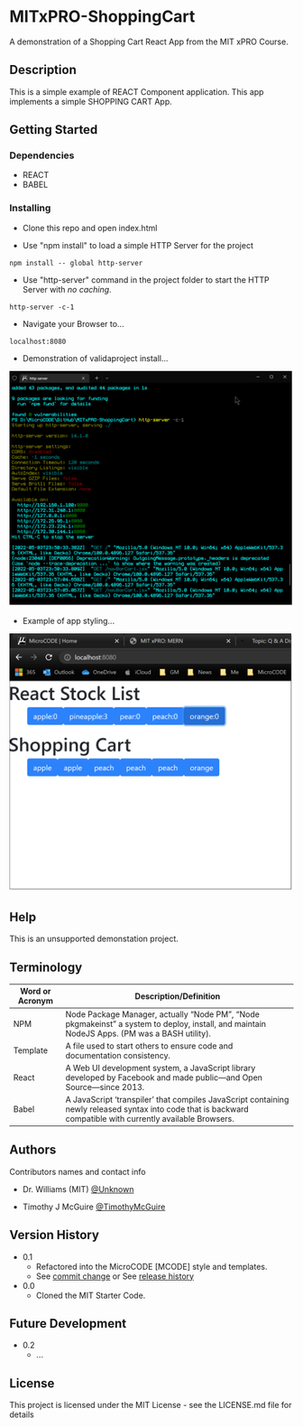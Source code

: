 # MITxPRO-ShoppingCart

A demonstration of a Shopping Cart React App from the MIT xPRO Course.


## Description

This is a simple example of REACT Component application.
This app implements a simple SHOPPING CART App.

## Getting Started


### Dependencies

* REACT
* BABEL


### Installing

* Clone this repo and open index.html

* Use "npm install" to load a simple HTTP Server for the project
```
npm install -- global http-server
```

* Use "http-server" command in the project folder to start the HTTP Server with *no caching*.
```
http-server -c-1
```

* Navigate your Browser to...
```
localhost:8080
```

* Demonstration of validaproject install...

<p align="left"><img src=".\app-example.png" width="720" title="Server Valid Startup..."></p>

* Example of app styling...

<p align="left"><img src=".\app-running.png" width="720" title="App Running..."></p>


## Help

This is an unsupported demonstation project.

## Terminology

| Word or Acronym	| Description/Definition                                |
|-------------------|-------------------------------------------------------|
|  NPM	            | Node Package Manager, actually “Node PM”, “Node pkgmakeinst” a system to deploy, install, and maintain NodeJS Apps. (PM was a BASH utility).
|  Template	        | A file used to start others to ensure code and documentation consistency.
|  React            | A Web UI development system, a JavaScript library developed by Facebook and made public—and Open Source—since 2013.
|  Babel            | A JavaScript ‘transpiler’ that compiles JavaScript containing newly released syntax into code that is backward compatible with currently available Browsers.


## Authors

Contributors names and contact info

* Dr. Williams (MIT) [@Unknown](https://twitter.com/Unknown)

* Timothy J McGuire [@TimothyMcGuire](https://twitter.com/TimothyMcGuire)


## Version History

* 0.1
    * Refactored into the MicroCODE [MCODE] style and templates.
    * See [commit change]() or See [release history]()
* 0.0
    * Cloned the MIT Starter Code.

## Future Development

* 0.2
    * ...


## License

This project is licensed under the MIT License - see the LICENSE.md file for details